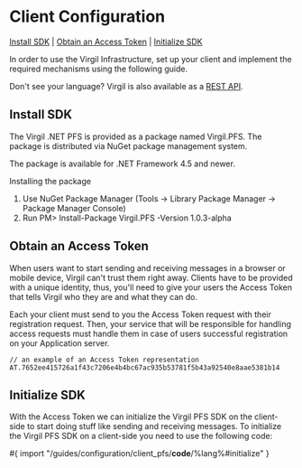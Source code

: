 # Client Configuration

[Install SDK](#head1) | [Obtain an Access Token](#head2) | [Initialize SDK](#head3)

In order to use the Virgil Infrastructure, set up your client and implement the required mechanisms using the following guide.

Don't see your language? Virgil is also available as a [REST API](/references).


## <a name="head1"></a> Install SDK

The Virgil .NET PFS is provided as a package named Virgil.PFS. The package is distributed via NuGet package management system.

The package is available for .NET Framework 4.5 and newer.

Installing the package

1. Use NuGet Package Manager (Tools -> Library Package Manager -> Package Manager Console)
2. Run PM> Install-Package Virgil.PFS -Version 1.0.3-alpha


## <a name="head2"></a>Obtain an Access Token

When users want to start sending and receiving messages in a browser or mobile device, Virgil can't trust them right away. Clients have to be provided with a unique identity, thus,  you'll need to give your users the Access Token that tells Virgil who they are and what they can do.

Each your client must send to you the Access Token request with their registration request. Then, your service that will be responsible for handling access requests must handle them in case of users successful registration on your Application server.

```
// an example of an Access Token representation
AT.7652ee415726a1f43c7206e4b4bc67ac935b53781f5b43a92540e8aae5381b14
```

## <a name="head3"></a>Initialize SDK

With the Access Token we can initialize the Virgil PFS SDK on the client-side to start doing stuff like sending and receiving messages. To initialize the Virgil PFS SDK on a client-side you need to use the following code:

#{ import "/guides/configuration/client_pfs/__code__/%lang%#initialize" }
